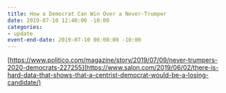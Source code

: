 ```yaml
---
title: How a Democrat Can Win Over a Never-Trumper
date: 2019-07-10 12:40:00 -10:00
categories:
- update
event-end-date: 2019-07-10 00:00:00 -10:00
---
```



[https://www.politico.com/magazine/story/2019/07/09/never-trumpers-2020-democrats-227255](https://www.salon.com/2019/06/02/there-is-hard-data-that-shows-that-a-centrist-democrat-would-be-a-losing-candidate/)